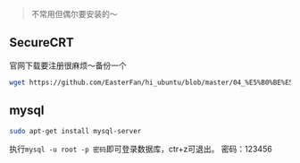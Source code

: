> 不常用但偶尔要安装的～

## SecureCRT

官网下载要注册很麻烦～备份一个  
```bash
wget https://github.com/EasterFan/hi_ubuntu/blob/master/04_%E5%B0%BE%E5%B7%B4/scrt-8.5.2-1799.ubuntu16-64.x86_64.deb
```

## mysql
```bash
sudo apt-get install mysql-server
```
执行`mysql -u root -p 密码`即可登录数据库，ctr+z可退出。
密码：123456
